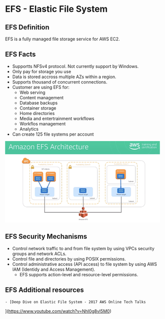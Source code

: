 # EFS - Elastic File System

## EFS Definition
EFS is a fully managed file storage service for AWS EC2.

## EFS Facts
- Supportts NFSv4 protocol. Not currently support by Windows.
- Only pay for storage you use
- Data is stored accross multiple AZs within a region.
- Supports thousand of concurrent connections.
- Customer are using EFS for:
    - Web serving
    - Content management
    - Database backups
    - Container storage
    - Home directories
    - Media and entertrainment workflows
    - Workflos management
    - Analytics
- Can create 125 file systems per account

![EFS](/images/EFS.png)

## EFS Security Mechanisms
- Control network traffic to and from file system by using VPCs security groups and network ACLs.
- Control file and directories by using POSIX permissions.
- Control administrative access (API access) to file system by using AWS IAM (Identidy and Access Management).
    - EFS supports action-level and resource-level permissions.

## EFS Additional resources
    - [Deep Dive on Elastic File System - 2017 AWS Online Tech Talks
](https://www.youtube.com/watch?v=NhI0g8vI5M0)

